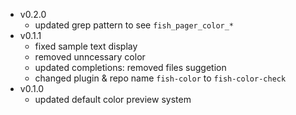 - v0.2.0
    - updated grep pattern to see `fish_pager_color_*`
- v0.1.1
    - fixed sample text display
    - removed unncessary color
    - updated completions: removed files suggetion
    - changed plugin & repo name `fish-color` to `fish-color-check`
- v0.1.0
    - updated default color preview system